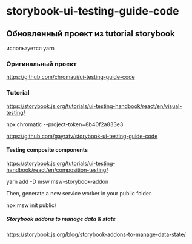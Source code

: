 # storybook-ui-testing-guide-code

## Обновленный проект из tutorial storybook
используется yarn

### Оригинальный проект
https://github.com/chromaui/ui-testing-guide-code

### Tutorial
https://storybook.js.org/tutorials/ui-testing-handbook/react/en/visual-testing/



npx chromatic --project-token=8b40f2a833e3



https://github.com/gayratv/storybook-ui-testing-guide-code

#### Testing composite components
https://storybook.js.org/tutorials/ui-testing-handbook/react/en/composition-testing/



yarn add -D msw msw-storybook-addon

Then, generate a new service worker in your public folder.

npx msw init public/


##### Storybook addons to manage data & state
https://storybook.js.org/blog/storybook-addons-to-manage-data-state/